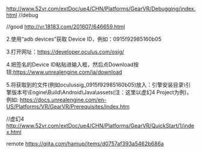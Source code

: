 http://www.52vr.com/extDoc/ue4/CHN/Platforms/GearVR/Debugging/index.html
//debug

//good
http://vr.18183.com/201607/646659.html

2.使用“adb devices”获取 Device ID，例如：0915f92985160b05

3.打开网址：https://developer.oculus.com/osig/

4.把签名的Device ID粘贴进输入框，然后点Download按钮;https://www.unrealengine.com/ja/download

5.将获取到的文件(例如oculussig_0915f92985160b05)放入：引擎安装目录\引擎版本号\Engine\Build\Android\Java\assets(注：这里以虚幻4 Project为例)，例如:
https://docs.unrealengine.com/en-US/Platforms/VR/GearVR/Prerequisites/index.htm

//虚幻4
http://www.52vr.com/extDoc/ue4/CHN/Platforms/GearVR/QuickStart/1/index.html


remote
https://qiita.com/hamup/items/d0757af393a5462b686a
